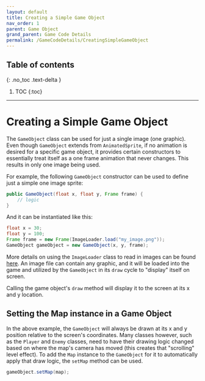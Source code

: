 ```yaml
---
layout: default
title: Creating a Simple Game Object
nav_order: 1
parent: Game Object
grand_parent: Game Code Details
permalink: /GameCodeDetails/CreatingSimpleGameObject
---
```


## Table of contents
{: .no_toc .text-delta }

1. TOC
{:toc}

---

# Creating a Simple Game Object

The `GameObject` class can be used for just a single image (one graphic). 
Even though `GameObject` extends from `AnimatedSprite`, if no animation is desired for a specific game object, it provides certain constructors to essentially treat itself as a one frame animation that never changes.
This results in only one image being used.

For example, the following `GameObject` constructor can be used to define just a simple one image sprite:

```java
public GameObject(float x, float y, Frame frame) {
    // logic
}
```

And it can be instantiated like this:

```java
float x = 30;
float y = 100;
Frame frame = new Frame(ImageLoader.load("my_image.png"));
GameObject gameObject = new GameObject(x, y, frame);
```

More details on using the `ImageLoader` class to read in images can be found [here](../../../GameEngine/GameEngineSubSections/loading-images.md).
An image file can contain any graphic, and it will be loaded into the game and utilized by the `GameObject` in its `draw` cycle to "display" itself on screen.

Calling the game object's `draw` method will display it to the screen at its x and y location.

## Setting the Map instance in a Game Object

In the above example, the `GameObject` will always be drawn at its x and y position relative to the screen's coordinates.
Many classes however, such as the `Player` and `Enemy` classes, need to have their drawing logic changed based on where the map's camera has moved (this creates that "scrolling" level effect). 
To add the `Map` instance to the `GameObject` for it to automatically apply that draw logic, the `setMap` method can be used.

```java
gameObject.setMap(map);
```